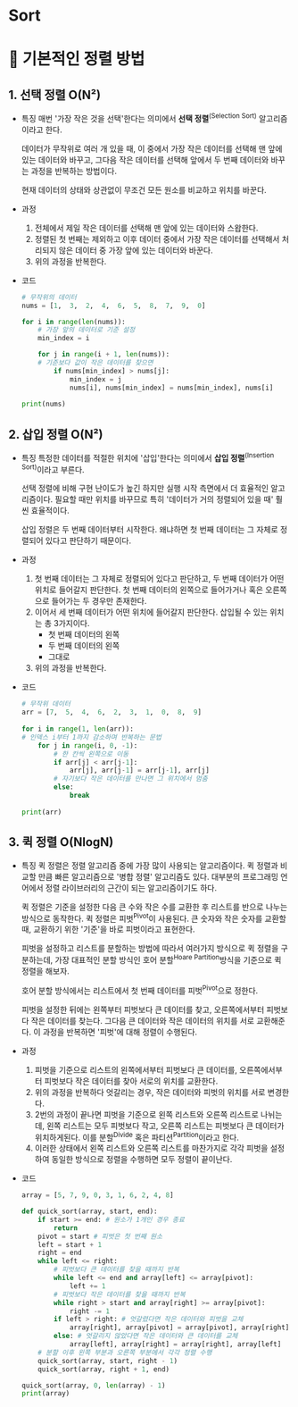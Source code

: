 # Sort

# 🧹 기본적인 정렬 방법

## 1. 선택 정렬 O(N²)

- 특징 매번 '가장 작은 것을 선택'한다는 의미에서 **선택 정렬**<sup>(Selection Sort)</sup> 알고리즘이라고 한다.

    데이터가 무작위로 여러 개 있을 때, 이 중에서 가장 작은 데이터를 선택해 맨 앞에 있는 데이터와 바꾸고, 그다음 작은 데이터를 선택해 앞에서 두 번째 데이터와 바꾸는 과정을 반복하는 방법이다. 

    현재 데이터의 상태와 상관없이 무조건 모든 원소를 비교하고 위치를 바꾼다.

- 과정
    1. 전체에서 제일 작은 데이터를 선택해 맨 앞에 있는 데이터와 스왑한다.
    2. 정렬된 첫 번째는 제외하고 이후 데이터 중에서 가장 작은 데이터를 선택해서 처리되지 않은 데이터 중 가장 앞에 있는 데이터와 바꾼다.
    3. 위의 과정을 반복한다.
- 코드

    ```python
    # 무작위의 데이터
    nums = [1,  3,  2,  4,  6,  5,  8,  7,  9,  0]

    for i in range(len(nums)):
    	# 가장 앞의 데이터로 기준 설정
    	min_index = i

    	for j in range(i + 1, len(nums)):
    	# 기준보다 값이 작은 데이터를 찾으면
    		if nums[min_index] > nums[j]:
    			min_index = j
    			nums[i], nums[min_index] = nums[min_index], nums[i]
     
    print(nums)
    ```

## 2. 삽입 정렬 O(N²)

- 특징 특정한 데이터를 적절한 위치에 '삽입'한다는 의미에서 **삽입 정렬**<sup>(Insertion Sort)</sup>이라고 부른다.

    선택 정렬에 비해 구현 난이도가 높긴 하지만 실행 시작 측면에서 더 효율적인 알고리즘이다. 필요할 때만 위치를 바꾸므로 특히 '데이터가 거의 정렬되어 있을 때' 훨씬 효율적이다. 

    삽입 정렬은 두 번째 데이터부터 시작한다. 왜냐하면 첫 번째 데이터는 그 자체로 정렬되어 있다고 판단하기 때문이다.

- 과정
    1. 첫 번째 데이터는 그 자체로 정렬되어 있다고 판단하고, 두 번째 데이터가 어떤 위치로 들어갈지 판단한다. 첫 번째 데이터의 왼쪽으로 들어가거나 혹은 오른쪽으로 들어가는 두 경우만 존재한다.
    2. 이어서 세 번째 데이터가 어떤 위치에 들어갈지 판단한다. 삽입될 수 있는 위치는 총 3가지이다.
        - 첫 번째 데이터의 왼쪽
        - 두 번째 데이터의 왼쪽
        - 그대로
    3. 위의 과정을 반복한다.
- 코드

    ```python
    # 무작위 데이터
    arr = [7,  5,  4,  6,  2,  3,  1,  0,  8,  9]
      
    for i in range(1, len(arr)):
    # 인덱스 i부터 1까지 감소하며 반복하는 문법
    	for j in range(i, 0, -1):
    		# 한 칸씩 왼쪽으로 이동
    		if arr[j] < arr[j-1]:
    			arr[j], arr[j-1] = arr[j-1], arr[j]
    		# 자기보다 작은 데이터를 만나면 그 위치에서 멈춤
    		else:
    			break
    		
    print(arr)
    ```

## 3. 퀵 정렬 O(NlogN)

- 특징 퀵 정렬은 정렬 알고리즘 중에 가장 많이 사용되는 알고리즘이다. 퀵 정렬과 비교할 만큼 빠른 알고리즘으로 '병합 정렬' 알고리즘도 있다. 대부분의 프로그래밍 언어에서 정렬 라이브러리의 근간이 되는 알고리즘이기도 하다.

    퀵 정렬은 기준을 설정한 다음 큰 수와 작은 수를 교환한 후 리스트를 반으로 나누는 방식으로 동작한다. 퀵 정렬은 피벗<sup>Pivot</sup>이 사용된다. 큰 숫자와 작은 숫자를 교환할 때, 교환하기 위한 '기준'을 바로 피벗이라고 표현한다.

    피벗을 설정하고 리스트를 분할하는 방법에 따라서 여러가지 방식으로 퀵 정렬을 구분하는데, 가장 대표적인 분할 방식인 호어 분할<sup>Hoare Partition</sup>방식을 기준으로 퀵 정렬을 해보자.

    호어 분할 방식에서는 리스트에서 첫 번째 데이터를 피벗<sup>Pivot</sup>으로 정한다.

    피벗을 설정한 뒤에는 왼쪽부터 피벗보다 큰 데이터를 찾고, 오른쪽에서부터 피벗보다 작은 데이터를 찾는다. 그다음 큰 데이터와 작은 데이터의 위치를 서로 교환해준다. 이 과정을 반복하면 '피벗'에 대해 정렬이 수행된다.

- 과정
    1. 피벗을 기준으로 리스트의 왼쪽에서부터 피벗보다 큰 데이터를, 오른쪽에서부터 피벗보다 작은 데이터를 찾아 서로의 위치를 교환한다.
    2. 위의 과정을 반복하다 엇갈리는 경우, 작은 데이터와 피벗의 위치를 서로 변경한다.
    3. 2번의 과정이 끝나면 피벗을 기준으로 왼쪽 리스트와 오른쪽 리스트로 나뉘는데, 왼쪽 리스트는 모두 피벗보다 작고, 오른쪽 리스트는 피벗보다 큰 데이터가 위치하게된다. 이를 분할<sup>Divide</sup> 혹은 파티션<sup>Partition</sup>이라고 한다.
    4. 이러한 상태에서 왼쪽 리스트와 오른쪽 리스트를 마찬가지로 각각 피벗을 설정하여 동일한 방식으로 정렬을 수행하면 모두 정렬이 끝이난다.
- 코드

    ```python
    array = [5, 7, 9, 0, 3, 1, 6, 2, 4, 8]

    def quick_sort(array, start, end):
        if start >= end: # 원소가 1개인 경우 종료
            return
        pivot = start # 피벗은 첫 번째 원소
        left = start + 1
        right = end
        while left <= right:
            # 피벗보다 큰 데이터를 찾을 때까지 반복 
            while left <= end and array[left] <= array[pivot]:
                left += 1
            # 피벗보다 작은 데이터를 찾을 때까지 반복
            while right > start and array[right] >= array[pivot]:
                right -= 1
            if left > right: # 엇갈렸다면 작은 데이터와 피벗을 교체
                array[right], array[pivot] = array[pivot], array[right]
            else: # 엇갈리지 않았다면 작은 데이터와 큰 데이터를 교체
                array[left], array[right] = array[right], array[left]
        # 분할 이후 왼쪽 부분과 오른쪽 부분에서 각각 정렬 수행
        quick_sort(array, start, right - 1)
        quick_sort(array, right + 1, end)

    quick_sort(array, 0, len(array) - 1)
    print(array)

    ```